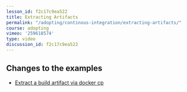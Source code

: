 ```yaml
---
lesson_id: f2c17c9ea522
title: Extracting Artifacts
permalink: "/adopting/continous-integration/extracting-artifacts/"
course: adopting
vimeo: '259618574'
type: video
discussion_id: f2c17c9ea522
---
```


## Changes to the examples
* [Extract a build artifact via docker cp](https://github.com/learndocker/demo_web_app/commit/e70e6d7)
